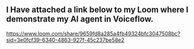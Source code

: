 ## I Have attached a link below to my Loom where I demonstrate my AI agent in Voiceflow. 

https://www.loom.com/share/9659fd8a285a4fb49324bfc3047508bc?sid=3e0fcf39-6340-4863-927f-45c237be58e2

